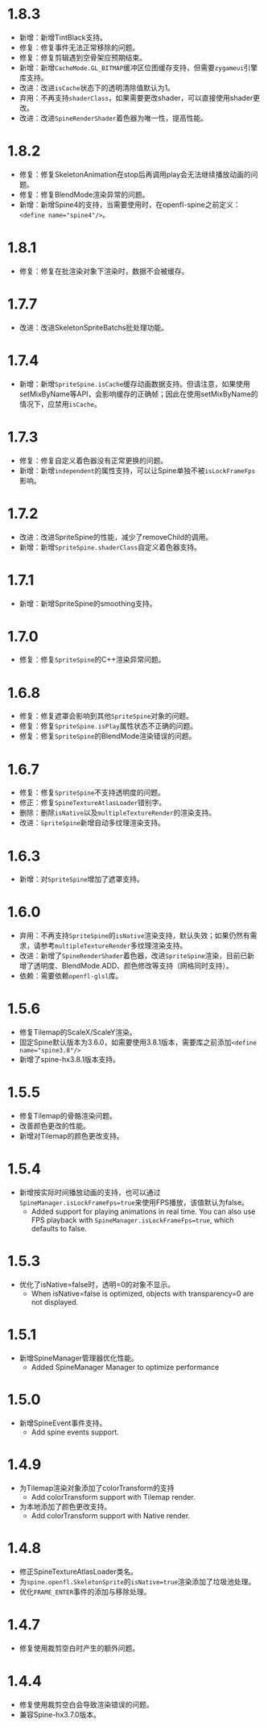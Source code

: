 # 1.8.3
- 新增：新增TintBlack支持。
- 修复：修复事件无法正常移除的问题。
- 修复：修复剪辑遇到空骨架应预期结束。
- 新增：新增`CacheMode.GL_BITMAP`缓冲区位图缓存支持，但需要`zygameui`引擎库支持。
- 改进：改进`isCache`状态下的透明清除值默认为1。
- 弃用：不再支持`shaderClass`，如果需要更改shader，可以直接使用shader更改。
- 改进：改进`SpineRenderShader`着色器为唯一性，提高性能。

# 1.8.2
- 修复：修复SkeletonAnimation在stop后再调用play会无法继续播放动画的问题。
- 修复：修复BlendMode渲染异常的问题。
- 新增：新增Spine4的支持，当需要使用时，在openfl-spine之前定义：`<define name="spine4"/>`。

# 1.8.1
- 修复：修复在批渲染对象下渲染时，数据不会被缓存。

# 1.7.7
- 改进：改进SkeletonSpriteBatchs批处理功能。

# 1.7.4
- 新增：新增`SpriteSpine.isCache`缓存动画数据支持。但请注意，如果使用setMixByName等API，会影响缓存的正确帧；因此在使用setMixByName的情况下，应禁用`isCache`。

# 1.7.3
- 修复：修复自定义着色器没有正常更换的问题。
- 新增：新增`independent`的属性支持，可以让Spine单独不被`isLockFrameFps`影响。

# 1.7.2
- 改进：改进SpriteSpine的性能，减少了removeChild的调用。
- 新增：新增`SpriteSpine.shaderClass`自定义着色器支持。

# 1.7.1
- 新增：新增SpriteSpine的smoothing支持。

# 1.7.0
- 修复：修复`SpriteSpine`的C++渲染异常问题。

# 1.6.8
- 修复：修复遮罩会影响到其他`SpriteSpine`对象的问题。
- 修复：修复`SpriteSpine.isPlay`属性状态不正确的问题。
- 修复：修复`SpriteSpine`的BlendMode渲染错误的问题。

# 1.6.7
- 修复：修复`SpriteSpine`不支持透明度的问题。
- 修正：修复`SpineTextureAtlasLoader`错别字。
- 删除：删除`isNative`以及`multipleTextureRender`的渲染支持。
- 改进：`SpriteSpine`新增自动多纹理渲染支持。

# 1.6.3
- 新增：对`SpriteSpine`增加了遮罩支持。

# 1.6.0
- 弃用：不再支持`SpriteSpine`的`isNative`渲染支持，默认失效；如果仍然有需求，请参考`multipleTextureRender`多纹理渲染支持。
- 改进：新增了`SpineRenderShader`着色器，改进`SpriteSpine`渲染，目前已新增了透明度、BlendMode.ADD、颜色修改等支持（网格同时支持）。
- 依赖：需要依赖`openfl-glsl`库。

# 1.5.6
- 修复Tilemap的ScaleX/ScaleY渲染。
- 固定Spine默认版本为3.6.0，如需要使用3.8.1版本，需要库之前添加`<define name="spine3.8"/>`
- 新增了spine-hx3.8.1版本支持。

# 1.5.5
- 修复Tilemap的骨骼渲染问题。
- 改善颜色更改的性能。
- 新增对Tilemap的颜色更改支持。

# 1.5.4
- 新增按实际时间播放动画的支持，也可以通过`SpineManager.isLockFrameFps=true`来使用FPS播放，该值默认为false。
    - Added support for playing animations in real time. You can also use FPS playback with `SpineManager.isLockFrameFps=true`, which defaults to false.

# 1.5.3
- 优化了isNative=false时，透明=0的对象不显示。
	- When isNative=false is optimized, objects with transparency=0 are not displayed.

# 1.5.1
- 新增SpineManager管理器优化性能。
    - Added SpineManager Manager to optimize performance

# 1.5.0
- 新增SpineEvent事件支持。
	- Add spine events support.

# 1.4.9
- 为Tilemap渲染对象添加了colorTransform的支持
    - Add colorTransform support with Tilemap render. 
- 为本地添加了颜色更改支持。
    - Add colorTransform support with Native render.

# 1.4.8
- 修正SpineTextureAtlasLoader类名。
- 为`spine.openfl.SkeletonSprite`的`isNative=true`渲染添加了垃圾池处理。
- 优化`FRAME_ENTER`事件的添加与移除处理。

# 1.4.7
- 修复使用裁剪空白时产生的额外问题。

# 1.4.4
- 修复使用裁剪空白会导致渲染错误的问题。
- 兼容Spine-hx3.7.0版本。

